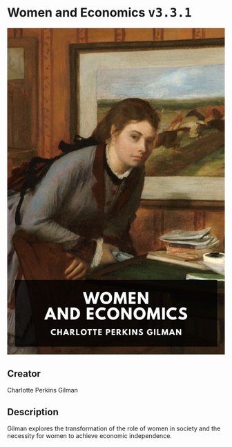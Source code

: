 
# Women and Economics <kbd>v3.3.1</kbd>

<center>
  <img src="./cover-1024.jpg"/>
</center>

## Creator
Charlotte Perkins Gilman

## Description
Gilman explores the transformation of the role of women in society and the necessity for women to achieve economic independence.
